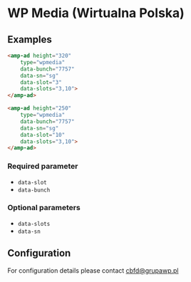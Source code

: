<!---
Copyright 2016 The AMP HTML Authors. All Rights Reserved.

Licensed under the Apache License, Version 2.0 (the "License");
you may not use this file except in compliance with the License.
You may obtain a copy of the License at

      http://www.apache.org/licenses/LICENSE-2.0

Unless required by applicable law or agreed to in writing, software
distributed under the License is distributed on an "AS-IS" BASIS,
WITHOUT WARRANTIES OR CONDITIONS OF ANY KIND, either express or implied.
See the License for the specific language governing permissions and
limitations under the License.
-->

# WP Media (Wirtualna Polska)


## Examples

```html
<amp-ad height="320"
    type="wpmedia"
    data-bunch="7757"
    data-sn="sg"
    data-slot="3"
    data-slots="3,10">
</amp-ad>
```

```html
<amp-ad height="250"
    type="wpmedia"
    data-bunch="7757"
    data-sn="sg"
    data-slot="10"
    data-slots="3,10">
</amp-ad>
```


### Required parameter

- `data-slot`
- `data-bunch`

### Optional parameters

- `data-slots`
- `data-sn`



## Configuration

For configuration details please contact cbfd@grupawp.pl
